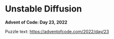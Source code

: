 # Unstable Diffusion

**Advent of Code: Day 23, 2022**

Puzzle text: https://adventofcode.com/2022/day/23
